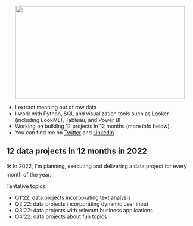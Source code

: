 
<p align="center" width="100%">
    <img width="95%" height="250" src="https://i.imgur.com/y5x2Wut.gif">
</p>

- I extract meaning out of raw data
- I work with Python, SQL and visualization tools such as Looker (including LookML), Tableau, and Power BI 
- Working on building 12 projects in 12 months (more info below)  
- You can find me on [Twitter](https://twitter.com/vclugo) and [LinkedIn](https://www.linkedin.com/in/viannyl/)



## 12 data projects in 12 months in 2022

🛠 In 2022, I'm planning, executing and delivering a data project for every month of the year. 

Tentative topics:
- Q1'22: data projects incorporating text analysis
- Q2'22: data projects incorporating dynamic user input
- Q3'22: data projects with relevant business applications
- Q4'22: data projects about fun topics 


<!---
vclugoar/vclugoar is a ✨ special ✨ repository because its `README.md` (this file) appears on your GitHub profile.
You can click the Preview link to take a look at your changes.
--->
